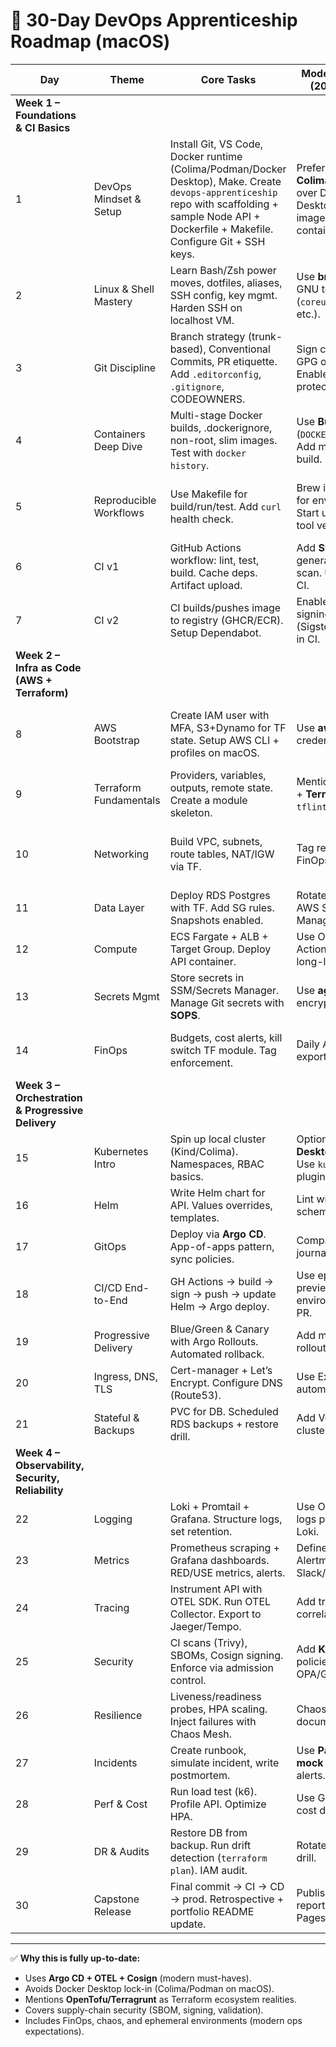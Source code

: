 # 📅 30-Day DevOps Apprenticeship Roadmap (macOS)

| **Day**                                           | **Theme**              | **Core Tasks**                                                                                                                                                                                       | **Modern Additions (2025 Reality)**                                                          | **Deliverables**                                                  |
| ------------------------------------------------- | ---------------------- | ---------------------------------------------------------------------------------------------------------------------------------------------------------------------------------------------------- | -------------------------------------------------------------------------------------------- | ----------------------------------------------------------------- |
| **Week 1 – Foundations & CI Basics**              |                        |                                                                                                                                                                                                      |                                                                                              |                                                                   |
| 1                                                 | DevOps Mindset & Setup | Install Git, VS Code, Docker runtime (Colima/Podman/Docker Desktop), Make. Create `devops-apprenticeship` repo with scaffolding + sample Node API + Dockerfile + Makefile. Configure Git + SSH keys. | Prefer **Colima**/**Podman** over Docker Desktop. Pin Docker images. Non-root in containers. | Repo with README, working API container, Makefile, Day-1 journal. |
| 2                                                 | Linux & Shell Mastery  | Learn Bash/Zsh power moves, dotfiles, aliases, SSH config, key mgmt. Harden SSH on localhost VM.                                                                                                     | Use **brew** to install GNU tools (`coreutils`, `gnu-sed`, etc.).                            | `~/.ssh/config`, dotfiles repo, journal notes.                    |
| 3                                                 | Git Discipline         | Branch strategy (trunk-based), Conventional Commits, PR etiquette. Add `.editorconfig`, `.gitignore`, CODEOWNERS.                                                                                    | Sign commits with GPG or SSH signing. Enable branch protection rules.                        | Updated repo config, signed commits working.                      |
| 4                                                 | Containers Deep Dive   | Multi-stage Docker builds, .dockerignore, non-root, slim images. Test with `docker history`.                                                                                                         | Use **BuildKit/buildx** (`DOCKER_BUILDKIT=1`). Add multi-arch build.                         | Lean image (<150MB), security-hardened.                           |
| 5                                                 | Reproducible Workflows | Use Makefile for build/run/test. Add `curl` health check.                                                                                                                                            | Brew install `direnv` for env var mgmt. Start using **asdf** for tool versions.              | Working Make targets, version-pinned dev env.                     |
| 6                                                 | CI v1                  | GitHub Actions workflow: lint, test, build. Cache deps. Artifact upload.                                                                                                                             | Add **Syft** SBOM generation + **Trivy** scan. Use BuildKit in CI.                           | Green pipeline run, SBOM artifact, vuln scan results.             |
| 7                                                 | CI v2                  | CI builds/pushes image to registry (GHCR/ECR). Setup Dependabot.                                                                                                                                     | Enable **Cosign** signing step (Sigstore). Validate in CI.                                   | Signed image in registry, CI badge in README.                     |
| **Week 2 – Infra as Code (AWS + Terraform)**      |                        |                                                                                                                                                                                                      |                                                                                              |                                                                   |
| 8                                                 | AWS Bootstrap          | Create IAM user with MFA, S3+Dynamo for TF state. Setup AWS CLI + profiles on macOS.                                                                                                                 | Use **aws-vault** for credential isolation.                                                  | Working TF backend bucket + secure IAM setup.                     |
| 9                                                 | Terraform Fundamentals | Providers, variables, outputs, remote state. Create a module skeleton.                                                                                                                               | Mention **OpenTofu** + **Terragrunt**. Use `tflint` + `tfsec`.                               | TF plan/apply works with remote state.                            |
| 10                                                | Networking             | Build VPC, subnets, route tables, NAT/IGW via TF.                                                                                                                                                    | Tag resources for FinOps.                                                                    | VPC plan applied, network diagram in journal.                     |
| 11                                                | Data Layer             | Deploy RDS Postgres with TF. Add SG rules. Snapshots enabled.                                                                                                                                        | Rotate creds via AWS Secrets Manager.                                                        | DB endpoint reachable.                                            |
| 12                                                | Compute                | ECS Fargate + ALB + Target Group. Deploy API container.                                                                                                                                              | Use OIDC for GH Actions → AWS (no long-lived creds).                                         | Service accessible over ALB DNS.                                  |
| 13                                                | Secrets Mgmt           | Store secrets in SSM/Secrets Manager. Manage Git secrets with **SOPS**.                                                                                                                              | Use **age** or GPG for encryption.                                                           | Secrets retrievable by ECS task.                                  |
| 14                                                | FinOps                 | Budgets, cost alerts, kill switch TF module. Tag enforcement.                                                                                                                                        | Daily AWS cost export enabled.                                                               | Budget alerts + cleanup script committed.                         |
| **Week 3 – Orchestration & Progressive Delivery** |                        |                                                                                                                                                                                                      |                                                                                              |                                                                   |
| 15                                                | Kubernetes Intro       | Spin up local cluster (Kind/Colima). Namespaces, RBAC basics.                                                                                                                                        | Option: **Rancher Desktop**/**Podman**. Use `kubectl krew` plugins.                          | Cluster running, RBAC demo in journal.                            |
| 16                                                | Helm                   | Write Helm chart for API. Values overrides, templates.                                                                                                                                               | Lint with **helm lint** + schema validation.                                                 | Working Helm chart in `/infra/helm`.                              |
| 17                                                | GitOps                 | Deploy via **Argo CD**. App-of-apps pattern, sync policies.                                                                                                                                          | Compare to Flux in journal.                                                                  | GitOps pipeline auto-syncing.                                     |
| 18                                                | CI/CD End-to-End       | GH Actions → build → sign → push → update Helm → Argo deploy.                                                                                                                                        | Use ephemeral preview environments per PR.                                                   | Full pipeline working (commit → prod).                            |
| 19                                                | Progressive Delivery   | Blue/Green & Canary with Argo Rollouts. Automated rollback.                                                                                                                                          | Add metrics-based rollout checks.                                                            | Successful canary rollout.                                        |
| 20                                                | Ingress, DNS, TLS      | Cert-manager + Let’s Encrypt. Configure DNS (Route53).                                                                                                                                               | Use ExternalDNS to automate DNS.                                                             | HTTPS endpoint live.                                              |
| 21                                                | Stateful & Backups     | PVC for DB. Scheduled RDS backups + restore drill.                                                                                                                                                   | Add Velero for cluster backup.                                                               | Backup + restore test report.                                     |
| **Week 4 – Observability, Security, Reliability** |                        |                                                                                                                                                                                                      |                                                                                              |                                                                   |
| 22                                                | Logging                | Loki + Promtail + Grafana. Structure logs, set retention.                                                                                                                                            | Use OpenTelemetry logs pipeline into Loki.                                                   | Centralized logs visible in Grafana.                              |
| 23                                                | Metrics                | Prometheus scraping + Grafana dashboards. RED/USE metrics, alerts.                                                                                                                                   | Define SLOs. Wire Alertmanager → Slack/Email.                                                | Alert fired and acknowledged.                                     |
| 24                                                | Tracing                | Instrument API with OTEL SDK. Run OTEL Collector. Export to Jaeger/Tempo.                                                                                                                            | Add trace → metrics correlation.                                                             | End-to-end trace visible.                                         |
| 25                                                | Security               | CI scans (Trivy), SBOMs, Cosign signing. Enforce via admission control.                                                                                                                              | Add **Kyverno** policies + optional OPA/Gatekeeper.                                          | Signed image enforced in cluster.                                 |
| 26                                                | Resilience             | Liveness/readiness probes, HPA scaling. Inject failures with Chaos Mesh.                                                                                                                             | Chaos experiment documented.                                                                 | Chaos test report + recovery success.                             |
| 27                                                | Incidents              | Create runbook, simulate incident, write postmortem.                                                                                                                                                 | Use **PagerDuty mock** or Slack alerts.                                                      | Runbook + postmortem doc.                                         |
| 28                                                | Perf & Cost            | Run load test (k6). Profile API. Optimize HPA.                                                                                                                                                       | Use Grafana Cloud cost dashboards.                                                           | Perf report + tuning commits.                                     |
| 29                                                | DR & Audits            | Restore DB from backup. Run drift detection (`terraform plan`). IAM audit.                                                                                                                           | Rotate all creds as drill.                                                                   | DR runbook completed.                                             |
| 30                                                | Capstone Release       | Final commit → CI → CD → prod. Retrospective + portfolio README update.                                                                                                                              | Publish Day-30 report on GitHub Pages.                                                       | Final demo link + retrospective.                                  |

---

✅ **Why this is fully up-to-date:**

- Uses **Argo CD + OTEL + Cosign** (modern must-haves).
- Avoids Docker Desktop lock-in (Colima/Podman on macOS).
- Mentions **OpenTofu/Terragrunt** as Terraform ecosystem realities.
- Covers supply-chain security (SBOM, signing, validation).
- Includes FinOps, chaos, and ephemeral environments (modern ops expectations).
